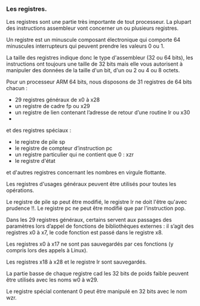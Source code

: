 ### Les registres.

Les registres sont une partie très importante de tout processeur. La plupart des instructions assembleur vont concerner un ou plusieurs registres.

Un registre est un minuscule composant électronique qui comporte 64 minuscules interrupteurs qui peuvent prendre les valeurs 0 ou 1.

La taille des registres indique donc le type d'assembleur (32 ou 64 bits), les instructions ont toujours une taille de 32 bits mais elle vous autorisent à manipuler des données de la taille d'un bit, d'un ou 2 ou 4 ou 8 octets. 

Pour un processeur ARM 64 bits, nous disposons de 31 registres de 64 bits chacun :
* 29 registres généraux  de x0 à x28
* un registre de cadre fp ou x29
* un registre de lien contenant l’adresse de retour d’une routine lr ou x30
* 
et des registres spéciaux :
* le registre de pile sp
* le registre de compteur d’instruction pc
* un registre particulier qui ne contient que 0 : xzr
* le registre d'état 

et d'autres registres concernant les nombres en virgule flottante.

Les registres d'usages généraux peuvent être utilisés pour toutes les opérations.

Le registre de pile sp peut être modifié, le registre lr ne doit l'être qu'avec prudence !!. Le registre pc ne peut être modifié que par l'instruction pop.

Dans les 29 registres généraux, certains servent aux passages des paramètres lors d’appel de fonctions de bibliothèques externes : il s’agit des registres x0 à x7, le code fonction est passé dans le registre x8.

Les registres x0 à x17 ne sont pas sauvegardés par ces fonctions (y compris lors des appels à Linux).

Les registres x18 à x28 et le registre lr sont sauvegardés.

La partie basse de chaque registre cad les 32 bits de poids faible peuvent être utilisés avec les noms w0 à w29.

Le registre spécial contenant 0 peut être manipulé en 32 bits avec le nom wzr.

